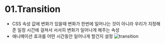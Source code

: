 # 01.Transition
- CSS 속성 값에 변화가 있을때 변화가 한번에 일어나는 것이 아니라 우리가 지정해준 일정 시간에 걸쳐서 서서히 변화가 일어나게 해주는 속성
- 애니메이션 효과를 어떤 시간동안 일어나게 할건지 설정
![transition](/01.transition/img/transition_01.png)

